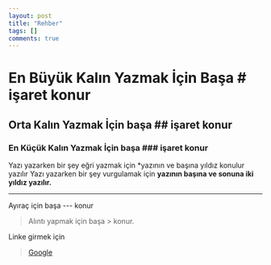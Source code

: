 ```yaml
---
layout: post
title: "Rehber"
tags: []
comments: true
---
```


# En Büyük Kalın Yazmak İçin Başa # işaret konur
## Orta Kalın Yazmak İçin başa ## işaret konur
### En Küçük Kalın Yazmak İçin başa ### işaret konur

Yazı yazarken bir şey eğri yazmak için *yazının ve başına yıldız konulur yazılır
Yazı yazarken bir şey vurgulamak için **yazının başına ve sonuna iki yıldız yazılır.**

---

Ayıraç için başa --- konur


> Alıntı yapmak için başa > konur.


Linke girmek için 

> [Google](https://www.google.com)
